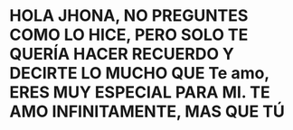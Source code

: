 <html>
<head>
  <title>Mi Página Web - Te Amo</title>
</head>
<body>
  <h1>HOLA JHONA, NO PREGUNTES COMO LO HICE, PERO SOLO TE QUERÍA HACER RECUERDO Y DECIRTE LO MUCHO QUE Te amo, ERES MUY ESPECIAL PARA MI. TE AMO INFINITAMENTE, MAS QUE TÚ</h1>
</body>
</html>
